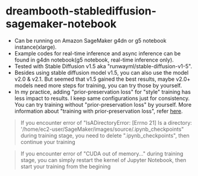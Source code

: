# dreambooth-stablediffusion-sagemaker-notebook  
 
* Can be running on Amazon SageMaker g4dn or g5 notebook instance(xlarge).
* Example codes for real-time inference and async inference can be found in g4dn notebook(g5 notebook, real-time inference only).
* Tested with Stable Diffusion v1.5 aka "runwayml/stable-diffusion-v1-5".
* Besides using stable diffusion model v1.5, you can also use the model v2.0 & v2.1. But seemed that v1.5 gained the best results, maybe v2.0+ models need more steps for training, you can try those by yourself.
* In my practice, adding "prior-preservation loss" for "style" training has less impact to results. I keep same configurations just for consistency. You can try training without "prior-preservation loss" by yourself. More information about "training with prior-preservation loss", refer [here](https://github.com/huggingface/diffusers/tree/main/examples/dreambooth#training-with-prior-preservation-loss).  


> If you encounter error of "IsADirectoryError: [Errno 21] Is a directory: '/home/ec2-user/SageMaker/images/source/.ipynb_checkpoints" during training stage, you need to delete ".ipynb_checkpoints", then continue your training  

> If you encounter error of "CUDA out of memory..." during training stage, you can simply restart the kernel of Jupyter Notebook, then start your training from the begining

